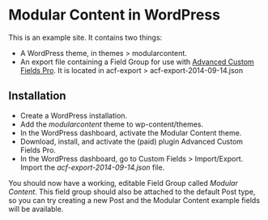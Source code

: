 # Modular Content in WordPress

This is an example site. It contains two things:

* A WordPress theme, in themes > modularcontent.
* An export file containing a Field Group for use with [Advanced Custom Fields Pro](http://www.advancedcustomfields.com/pro/). It is located in acf-export > acf-export-2014-09-14.json

## Installation
 
* Create a WordPress installation.
* Add the *modularcontent* theme to wp-content/themes.
* In the WordPress dashboard, activate the Modular Content theme.
* Download, install, and activate the (paid) plugin Advanced Custom Fields Pro.
* In the WordPress dashboard, go to Custom Fields > Import/Export. Import the *acf-export-2014-09-14.json* file.

You should now have a working, editable Field Group called *Modular Content*. This field group should also be attached to the default Post type, so you can try creating a new Post and the Modular Content example fields will be available.

